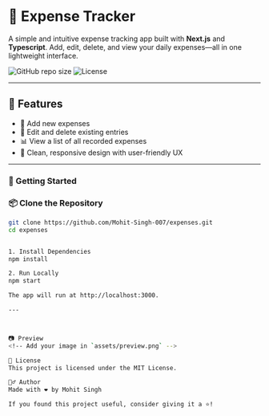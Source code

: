 # 💸 Expense Tracker

A simple and intuitive expense tracking app built with **Next.js** and **Typescript**. Add, edit, delete, and view your daily expenses—all in one lightweight interface.

![GitHub repo size](https://img.shields.io/github/repo-size/Mohit-Singh-007/expenses)
![License](https://img.shields.io/github/license/Mohit-Singh-007/expenses)

---

## 🚀 Features

- 📌 Add new expenses
- 🧾 Edit and delete existing entries
- 📊 View a list of all recorded expenses
- 🧹 Clean, responsive design with user-friendly UX

---


### 🚀 Getting Started

### 📦 Clone the Repository

```bash
git clone https://github.com/Mohit-Singh-007/expenses.git
cd expenses


1. Install Dependencies
npm install

2. Run Locally
npm start

The app will run at http://localhost:3000.

---



📷 Preview
<!-- Add your image in `assets/preview.png` -->

🧾 License
This project is licensed under the MIT License.

🙋‍♂️ Author
Made with ❤️ by Mohit Singh

If you found this project useful, consider giving it a ⭐!




